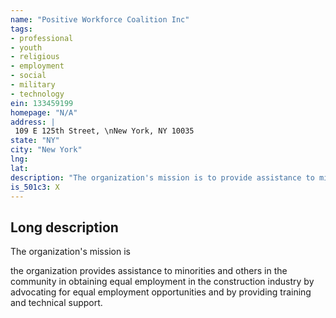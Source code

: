 ```yaml
---
name: "Positive Workforce Coalition Inc"
tags:
- professional
- youth
- religious
- employment
- social
- military
- technology
ein: 133459199
homepage: "N/A"
address: |
 109 E 125th Street, \nNew York, NY 10035
state: "NY"
city: "New York"
lng: 
lat: 
description: "The organization's mission is to provide assistance to minorities and others in the community in obtaining equal employment in the construction industry and to advocate for equal employment opportunties. "
is_501c3: X
---
```


## Long description

The organization's mission is
  
  the organization provides assistance to minorities and others in the community in obtaining equal employment in the construction industry by advocating for equal employment opportunities and by providing training and technical support. 
